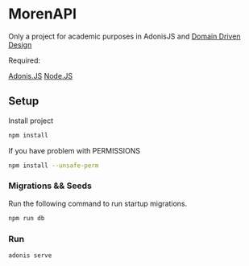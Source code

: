 
# MorenAPI

Only a project for academic purposes in AdonisJS and [Domain Driven Design](https://en.wikipedia.org/wiki/Domain-driven_design)

Required:
 
[ Adonis.JS](https://adonisjs.com/docs/4.1/installation)
[ Node.JS](https://nodejs.org/en/download/)

## Setup

Install project
```bash
npm install
```
If you have problem with PERMISSIONS

```bash
npm install --unsafe-perm
```

### Migrations && Seeds

Run the following command to run startup migrations.

```bash
npm run db
```

### Run

```bash
adonis serve
```
